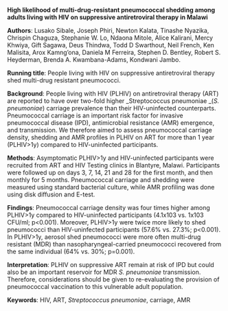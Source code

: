 **High likelihood of multi-drug-resistant pneumococcal shedding among adults living with HIV on suppressive antiretroviral therapy in Malawi**

**Authors**: Lusako Sibale, Joseph Phiri, Newton Kalata, Tinashe Nyazika, Chrispin Chaguza, Stephanie W. Lo, Ndaona Mitole, Alice Kalirani, Mercy Khwiya, Gift Sagawa, Deus Thindwa, Todd D Swarthout, Neil French, Ken Malisita, Arox Kamng’ona, Daniela M Ferreira, Stephen D. Bentley, Robert S. Heyderman, Brenda A. Kwambana-Adams, Kondwani Jambo.

**Running title**: People living with HIV on suppressive antiretroviral therapy shed multi-drug resistant pneumococci.

**Background**: People living with HIV (PLHIV) on antiretroviral therapy (ART) are reported to have over two-fold higher _Streptococcus pneumoniae _(_S. pneumoniae_) carriage prevalence than their HIV-uninfected counterparts. Pneumococcal carriage is an important risk factor for invasive pneumococcal disease (IPD), antimicrobial resistance (AMR) emergence, and transmission. We therefore aimed to assess pneumococcal carriage density, shedding and AMR profiles in PLHIV on ART for more than 1 year (PLHIV>1y) compared to HIV-uninfected participants.

**Methods**: Asymptomatic PLHIV>1y and HIV-uninfected participants were recruited from ART and HIV Testing clinics in Blantyre, Malawi. Participants were followed up on days 3, 7, 14, 21 and 28 for the first month, and then monthly for 5 months. Pneumococcal carriage and shedding were measured using standard bacterial culture, while AMR profiling was done using disk diffusion and E-test.

**Findings**: Pneumococcal carriage density was four times higher among PLHIV>1y compared to HIV-uninfected participants (4.1x103 vs. 1x103 CFU/ml; p<0.001). Moreover, PLHIV>1y were twice more likely to shed pneumococci than HIV-uninfected participants (57.6% vs. 27.3%; p<0.001). In PLHIV>1y, aerosol shed pneumococci were more often multi-drug resistant (MDR) than nasopharyngeal-carried pneumococci recovered from the same individual (64% vs. 30%; p=0.001).

**Interpretation**: PLHIV on suppressive ART remain at risk of IPD but could also be an important reservoir for MDR _S. pneumoniae_ transmission. Therefore, considerations should be given to re-evaluating the provision of pneumococcal vaccination to this vulnerable adult population.

**Keywords**: HIV, ART, _Streptococcus pneumoniae_, carriage, AMR
